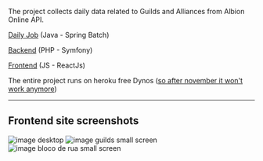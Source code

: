 The project collects daily data related to Guilds and Alliances from Albion Online API.

[Daily Job](https://github.com/hugarty/albionsite-job) (Java - Spring Batch)

[Backend](https://github.com/hugarty/albionsite-backend) (PHP - Symfony)

[Frontend](https://github.com/hugarty/albionsite-frontend) (JS - ReactJs)

The entire project runs on heroku free Dynos ([so after november it won't work anymore](https://blog.heroku.com/next-chapter))

---


Frontend site screenshots
---


![image desktop](https://user-images.githubusercontent.com/18373512/191095644-4fb61952-687c-4943-bf3a-d3e2777c8094.png)
![image guilds small screen](https://user-images.githubusercontent.com/18373512/191097747-c5c6987a-7723-46be-ab7d-6cdf6b7c4cd4.png)
![image bloco de rua small screen](https://user-images.githubusercontent.com/18373512/191098119-f5df190a-5bdb-4a66-b65a-92477fccad25.png)
